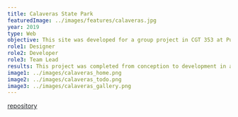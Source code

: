 ```yaml
---
title: Calaveras State Park
featuredImage: ../images/features/calaveras.jpg
year: 2019
type: Web
objective: This site was developed for a group project in CGT 353 at Purdue University. The goal of this site was to create a customized, appealing layout and design for a California state park. As state and national parks in the Unites States have a simplistic, consistent appearance across all parks, we wanted to create a more specialized experience to attract visitors.
role1: Designer
role2: Developer
role3: Team Lead
results: This project was completed from conception to development in a month using HTML, CSS, and jQuery. The site met all requirements for the project in which it was being evaluated on 508 compliancy, aesthetics, and development.
image1: ../images/calaveras_home.png
image2: ../images/calaveras_todo.png
image3: ../images/calaveras_gallery.png
---
```


<a href="https://github.com/nicoledwenger/CalaverasStatePark" style="color: #212529;">repository</a>